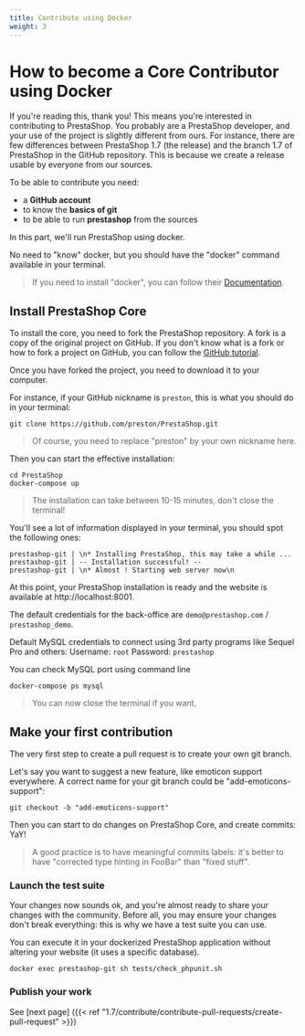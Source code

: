 ```yaml
---
title: Contribute using Docker
weight: 3
---
```


# How to become a Core Contributor using Docker

If you're reading this, thank you! This means you're interested in contributing to PrestaShop.
You probably are a PrestaShop developer, and your use of the project is slightly different from
ours. For instance, there are few differences between PrestaShop 1.7 (the release) and the branch 1.7
of PrestaShop in the GitHub repository. This is because we create a release usable by everyone from our sources.

To be able to contribute you need:

* a **GitHub account**
* to know the **basics of git**
* to be able to run **prestashop** from the sources

In this part, we'll run PrestaShop using docker.

No need to "know" docker, but you should have the "docker" command available in your terminal.

> If you need to install "docker", you can follow their [Documentation](https://docs.docker.com/install/).

## Install PrestaShop Core

To install the core, you need to fork the PrestaShop repository. A fork is a copy of the original project on GitHub.
If you don't know what is a fork or how to fork a project on GitHub, you can follow the [GitHub tutorial](https://help.github.com/articles/fork-a-repo/).

Once you have forked the project, you need to download it to your computer.

For instance, if your GitHub nickname is `preston`, this is what you should do in your terminal:


```
git clone https://github.com/preston/PrestaShop.git
```

> Of course, you need to replace "preston" by your own nickname here.

Then you can start the effective installation:

```
cd PrestaShop
docker-compose up
```

> The installation can take between 10-15 minutes, don't close the terminal!

You'll see a lot of information displayed in your terminal, you should spot the following ones:

```
prestashop-git | \n* Installing PrestaShop, this may take a while ...
prestashop-git | -- Installation successful! --
prestashop-git | \n* Almost ! Starting web server now\n
```

At this point, your PrestaShop installation is ready and the website is available at http://localhost:8001. 

The default credentials for the back-office are `demo@prestashop.com` / `prestashop_demo`.

Default MySQL credentials to connect using 3rd party programs like Sequel Pro and others:
Username: `root`
Password: `prestashop`

You can check MySQL port using command line

```
docker-compose ps mysql
```


> You can now close the terminal if you want.

## Make your first contribution

The very first step to create a pull request is to create your own git branch.

Let's say you want to suggest a new feature, like emoticon support everywhere. A correct name for your git branch could be "add-emoticons-support":

```
git checkout -b "add-emoticons-support"
```

Then you can start to do changes on PrestaShop Core, and create commits: YaY!

> A good practice is to have meaningful commits labels: it's better to have "corrected type hinting in FooBar" than "fixed stuff". 

### Launch the test suite

Your changes now sounds ok, and you're almost ready to share your changes with the community.
Before all, you may ensure your changes don't break everything: this is why we have a test suite you can use.

You can execute it in your dockerized PrestaShop application without altering your website (it uses a specific database).

```
docker exec prestashop-git sh tests/check_phpunit.sh
```

### Publish your work

See [next page] ({{< ref "1.7/contribute/contribute-pull-requests/create-pull-request" >}})
